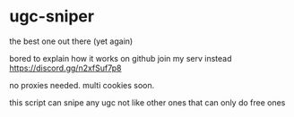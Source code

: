 # ugc-sniper
the best one out there (yet again)

bored to explain how it works on github join my serv instead https://discord.gg/n2xfSuf7p8


no proxies needed.
multi cookies soon.


this script can snipe any ugc not like other ones that can only do free ones
